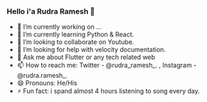 ### Hello i'a Rudra Ramesh 👋

- 🔭 I’m currently working on ...
- 🌱 I’m currently learning Python & React.
- 👯 I’m looking to collaborate on Youtube.
- 🤔 I’m looking for help with velocity documentation.
- 💬 Ask me about Flutter or any tech related web
- 📫 How to reach me: Twitter - @rudra_ramesh_. , Instagram - @rudra.ramesh_.
- 😄 Pronouns: He/His
- ⚡ Fun fact: i spand almost 4 hours listening to song every day.

